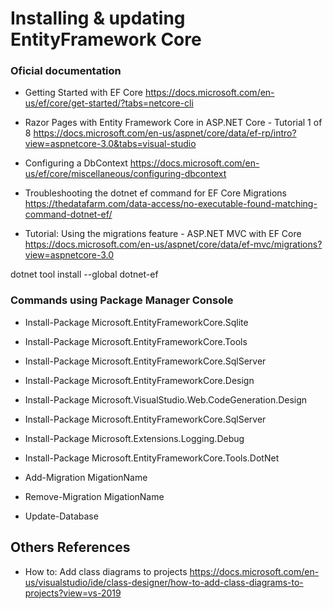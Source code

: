 # Installing & updating EntityFramework Core

### Oficial documentation

*  Getting Started with EF Core
https://docs.microsoft.com/en-us/ef/core/get-started/?tabs=netcore-cli

* Razor Pages with Entity Framework Core in ASP.NET Core - Tutorial 1 of 8
https://docs.microsoft.com/en-us/aspnet/core/data/ef-rp/intro?view=aspnetcore-3.0&tabs=visual-studio

* Configuring a DbContext
https://docs.microsoft.com/en-us/ef/core/miscellaneous/configuring-dbcontext

* Troubleshooting the dotnet ef command for EF Core Migrations
https://thedatafarm.com/data-access/no-executable-found-matching-command-dotnet-ef/

* Tutorial: Using the migrations feature - ASP.NET MVC with EF Core
https://docs.microsoft.com/en-us/aspnet/core/data/ef-mvc/migrations?view=aspnetcore-3.0


dotnet tool install --global dotnet-ef
	
### Commands using Package Manager Console

* Install-Package Microsoft.EntityFrameworkCore.Sqlite
* Install-Package Microsoft.EntityFrameworkCore.Tools
* Install-Package Microsoft.EntityFrameworkCore.SqlServer
* Install-Package Microsoft.EntityFrameworkCore.Design
* Install-Package Microsoft.VisualStudio.Web.CodeGeneration.Design
* Install-Package Microsoft.EntityFrameworkCore.SqlServer
* Install-Package Microsoft.Extensions.Logging.Debug 
* Install-Package Microsoft.EntityFrameworkCore.Tools.DotNet

* Add-Migration MigationName
* Remove-Migration MigationName
* Update-Database


## Others References

* How to: Add class diagrams to projects
https://docs.microsoft.com/en-us/visualstudio/ide/class-designer/how-to-add-class-diagrams-to-projects?view=vs-2019